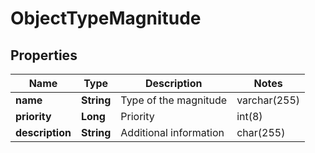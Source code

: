 

# ObjectTypeMagnitude


## Properties

| Name | Type | Description | Notes |
|------------ | ------------- | ------------- | -------------|
|**name** | **String** | Type of the magnitude | varchar(255) |  |
|**priority** | **Long** | Priority | int(8) |  [optional] |
|**description** | **String** | Additional information | char(255) |  [optional] |



